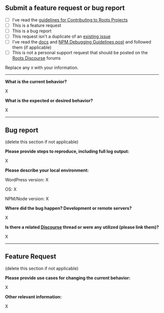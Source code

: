 ## Submit a feature request or bug report

- [ ] I've read the [guidelines for Contributing to Roots Projects](https://github.com/roots/guidelines/blob/master/CONTRIBUTING.md)
- [ ] This is a feature request
- [ ] This is a bug report
- [ ] This request isn't a duplicate of an [existing issue](https://github.com/roots/sage/issues)
- [ ] I've read the [docs](https://roots.io/sage/docs) and [NPM Debugging Guidelines post](https://discourse.roots.io/t/npm-debugging-guidelines-failed-npm-install-bower-install-or-gulp-build-read-this/3060) and followed them (if applicable)
- [ ] This is not a personal support request that should be posted on the [Roots Discourse](https://discourse.roots.io/c/sage) forums

Replace any `X` with your information.

---

**What is the current behavior?**

X


**What is the expected or desired behavior?**

X

---

## Bug report

(delete this section if not applicable)

**Please provide steps to reproduce, including full log output:**

X

**Please describe your local environment:**

WordPress version: X

OS: X

NPM/Node version: X

**Where did the bug happen? Development or remote servers?**

X


**Is there a related [Discourse](https://discourse.roots.io/) thread or were any utilized (please link them)?**

X

---

## Feature Request

(delete this section if not applicable)

**Please provide use cases for changing the current behavior:**

X

**Other relevant information:**

X